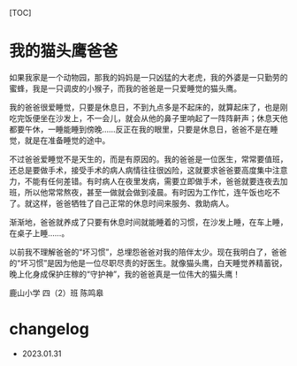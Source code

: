 [TOC]


# 我的猫头鹰爸爸

如果我家是一个动物园，那我的妈妈是一只凶猛的大老虎，我的外婆是一只勤劳的蜜蜂，我是一只调皮的小猴子，而我的爸爸是一只爱睡觉的猫头鹰。

我的爸爸很爱睡觉，只要是休息日，不到九点多是不起床的，就算起床了，也是刚吃完饭便坐在沙发上，不一会儿，就会从他的鼻子里响起了一阵阵鼾声；休息天他都要午休，一睡能睡到傍晚……反正在我的眼里，只要是休息日，爸爸不是在睡觉，就是在准备睡觉的途中。

不过爸爸爱睡觉不是天生的，而是有原因的。我的爸爸是一位医生，常常要值班，还总是要做手术，接受手术的病人病情往往很凶险，这就要求爸爸要高度集中注意力，不能有任何差错。有时病人在夜里发病，需要立即做手术，爸爸就要连夜去加班，所以他常常熬夜，甚至一做就会做到凌晨。有时因为工作忙，连午饭也吃不了。就这样，爸爸牺牲了自己正常的休息时间来服务、救助病人。

渐渐地，爸爸就养成了只要有休息时间就能睡着的习惯，在沙发上睡，在车上睡，在桌子上睡……。

以前我不理解爸爸的“坏习惯”，总埋怨爸爸对我的陪伴太少。现在我明白了，爸爸的“坏习惯”是因为他是一位尽职尽责的好医生。就像猫头鹰，白天睡觉养精蓄锐，晚上化身成保护庄稼的“守护神”，我的爸爸真是一位伟大的猫头鹰！

鹿山小学  四（2）班 陈鸣皋


# changelog
- 2023.01.31